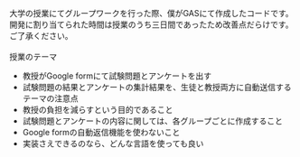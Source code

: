 大学の授業にてグループワークを行った際、僕がGASにて作成したコードです。<br>
開発に割り当てられた時間は授業のうち三日間であったため改善点だらけです。<br>
ご了承ください。
<br>
<br>
授業のテーマ<br>
* 教授がGoogle formにて試験問題とアンケートを出す
* 試験問題の結果とアンケートの集計結果を、生徒と教授両方に自動送信する
テーマの注意点<br>
* 教授の負担を減らすという目的であること
* 試験問題とアンケートの内容に関しては、各グループごとに作成すること
* Google formの自動返信機能を使わないこと
* 実装さえできるのなら、どんな言語を使っても良い
